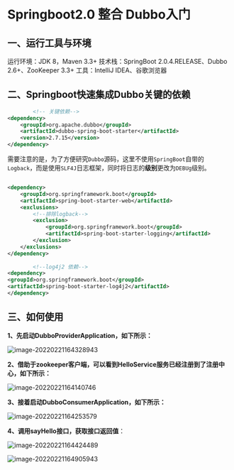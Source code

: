 ﻿# Springboot2.0 整合 Dubbo入门


## **一、运行工具与环境**

运行环境：JDK 8，Maven 3.3+ 技术栈：SpringBoot 2.0.4.RELEASE、Dubbo 2.6+、ZooKeeper 3.3+ 工具：IntelliJ IDEA、谷歌浏览器

## **二、Springboot快速集成Dubbo关键的依赖**

```xml
        <!-- 关键依赖-->
<dependency>
    <groupId>org.apache.dubbo</groupId>
    <artifactId>dubbo-spring-boot-starter</artifactId>
    <version>2.7.15</version>
</dependency>
```

需要注意的是，为了方便研究`Dubbo`源码，这里不使用`SpringBoot`自带的`Logback`，而是使用`SLF4J`日志框架，同时将日志的**级别**更改为`DEBUg`级别。

```xml

<dependency>
    <groupId>org.springframework.boot</groupId>
    <artifactId>spring-boot-starter-web</artifactId>
    <exclusions>
        <!--排除logback-->
        <exclusion>
            <groupId>org.springframework.boot</groupId>
            <artifactId>spring-boot-starter-logging</artifactId>
        </exclusion>
    </exclusions>
</dependency>
        
        <!--log4j2 依赖-->
<dependency>
<groupId>org.springframework.boot</groupId>
<artifactId>spring-boot-starter-log4j2</artifactId>
</dependency>

```

## **三、如何使用**

**1、先启动DubboProviderApplication，如下所示：**

![image-20220221164328943](https://gitee.com/workingonescape/imagesformac/raw/master/images/202202211643085.png)

**2、借助于zookeeper客户端，可以看到HelloService服务已经注册到了注册中心，如下所示：**

![image-20220221164140746](https://gitee.com/workingonescape/imagesformac/raw/master/images/202202211641156.png)

**3、接着启动DubboConsumerApplication，如下所示：**

![image-20220221164253579](https://gitee.com/workingonescape/imagesformac/raw/master/images/202202211642630.png)

**4、调用sayHello接口，获取接口返回值**：

![image-20220221164424489](https://gitee.com/workingonescape/imagesformac/raw/master/images/202202211644639.png)

![image-20220221164905943](https://gitee.com/workingonescape/imagesformac/raw/master/images/202202211649029.png)
